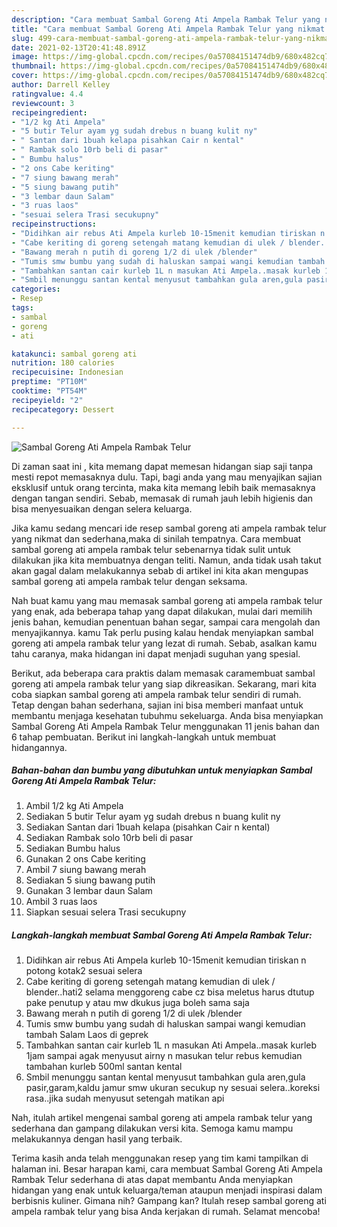 ```yaml
---
description: "Cara membuat Sambal Goreng Ati Ampela Rambak Telur yang nikmat dan Mudah Dibuat"
title: "Cara membuat Sambal Goreng Ati Ampela Rambak Telur yang nikmat dan Mudah Dibuat"
slug: 499-cara-membuat-sambal-goreng-ati-ampela-rambak-telur-yang-nikmat-dan-mudah-dibuat
date: 2021-02-13T20:41:48.891Z
image: https://img-global.cpcdn.com/recipes/0a57084151474db9/680x482cq70/sambal-goreng-ati-ampela-rambak-telur-foto-resep-utama.jpg
thumbnail: https://img-global.cpcdn.com/recipes/0a57084151474db9/680x482cq70/sambal-goreng-ati-ampela-rambak-telur-foto-resep-utama.jpg
cover: https://img-global.cpcdn.com/recipes/0a57084151474db9/680x482cq70/sambal-goreng-ati-ampela-rambak-telur-foto-resep-utama.jpg
author: Darrell Kelley
ratingvalue: 4.4
reviewcount: 3
recipeingredient:
- "1/2 kg Ati Ampela"
- "5 butir Telur ayam yg sudah drebus n buang kulit ny"
- " Santan dari 1buah kelapa pisahkan Cair n kental"
- " Rambak solo 10rb beli di pasar"
- " Bumbu halus"
- "2 ons Cabe keriting"
- "7 siung bawang merah"
- "5 siung bawang putih"
- "3 lembar daun Salam"
- "3 ruas laos"
- "sesuai selera Trasi secukupny"
recipeinstructions:
- "Didihkan air rebus Ati Ampela kurleb 10-15menit kemudian tiriskan n potong kotak2 sesuai selera"
- "Cabe keriting di goreng setengah matang kemudian di ulek / blender..hati2 selama menggoreng cabe cz bisa meletus harus dtutup pake penutup y atau mw dkukus juga boleh sama saja"
- "Bawang merah n putih di goreng 1/2 di ulek /blender"
- "Tumis smw bumbu yang sudah di haluskan sampai wangi kemudian tambah Salam Laos di geprek"
- "Tambahkan santan cair kurleb 1L n masukan Ati Ampela..masak kurleb 1jam sampai agak menyusut airny n masukan telur rebus kemudian tambahan kurleb 500ml santan kental"
- "Smbil menunggu santan kental menyusut tambahkan gula aren,gula pasir,garam,kaldu jamur smw ukuran secukup ny sesuai selera..koreksi rasa..jika sudah menyusut setengah matikan api"
categories:
- Resep
tags:
- sambal
- goreng
- ati

katakunci: sambal goreng ati 
nutrition: 180 calories
recipecuisine: Indonesian
preptime: "PT10M"
cooktime: "PT54M"
recipeyield: "2"
recipecategory: Dessert

---
```



![Sambal Goreng Ati Ampela Rambak Telur](https://img-global.cpcdn.com/recipes/0a57084151474db9/680x482cq70/sambal-goreng-ati-ampela-rambak-telur-foto-resep-utama.jpg)

Di zaman  saat ini , kita memang dapat memesan hidangan siap saji tanpa mesti repot memasaknya dulu. Tapi, bagi anda yang mau menyajikan sajian eksklusif untuk orang tercinta, maka kita memang lebih baik memasaknya dengan tangan sendiri. Sebab, memasak di rumah jauh lebih higienis dan bisa menyesuaikan dengan selera keluarga.

Jika kamu sedang mencari ide resep sambal goreng ati ampela rambak telur yang nikmat dan sederhana,maka di sinilah tempatnya. Cara membuat sambal goreng ati ampela rambak telur  sebenarnya tidak sulit untuk dilakukan jika kita membuatnya dengan teliti. Namun, anda tidak usah takut akan gagal dalam melakukannya 
sebab di artikel ini kita akan mengupas sambal goreng ati ampela rambak telur dengan seksama.  



Nah buat kamu yang mau memasak sambal goreng ati ampela rambak telur yang enak, ada beberapa tahap yang dapat dilakukan, mulai dari memilih jenis bahan, kemudian penentuan bahan segar, sampai cara mengolah dan menyajikannya. kamu Tak perlu pusing kalau hendak menyiapkan sambal goreng ati ampela rambak telur yang lezat di rumah. Sebab, asalkan kamu  tahu caranya, maka hidangan ini dapat menjadi suguhan yang spesial.

Berikut, ada beberapa cara praktis  dalam memasak caramembuat sambal goreng ati ampela rambak telur yang siap dikreasikan. Sekarang, mari kita coba siapkan sambal goreng ati ampela rambak telur sendiri di rumah. Tetap dengan bahan sederhana, sajian ini bisa memberi manfaat untuk membantu menjaga kesehatan tubuhmu sekeluarga. Anda bisa menyiapkan Sambal Goreng Ati Ampela Rambak Telur menggunakan 11 jenis bahan dan 6 tahap pembuatan. Berikut ini langkah-langkah untuk membuat hidangannya.

<!--inarticleads1-->

##### Bahan-bahan dan bumbu yang dibutuhkan untuk menyiapkan Sambal Goreng Ati Ampela Rambak Telur:

1. Ambil 1/2 kg Ati Ampela
1. Sediakan 5 butir Telur ayam yg sudah drebus n buang kulit ny
1. Sediakan  Santan dari 1buah kelapa (pisahkan Cair n kental)
1. Sediakan  Rambak solo 10rb beli di pasar
1. Sediakan  Bumbu halus
1. Gunakan 2 ons Cabe keriting
1. Ambil 7 siung bawang merah
1. Sediakan 5 siung bawang putih
1. Gunakan 3 lembar daun Salam
1. Ambil 3 ruas laos
1. Siapkan sesuai selera Trasi secukupny




<!--inarticleads2-->

##### Langkah-langkah membuat Sambal Goreng Ati Ampela Rambak Telur:

1. Didihkan air rebus Ati Ampela kurleb 10-15menit kemudian tiriskan n potong kotak2 sesuai selera
1. Cabe keriting di goreng setengah matang kemudian di ulek / blender..hati2 selama menggoreng cabe cz bisa meletus harus dtutup pake penutup y atau mw dkukus juga boleh sama saja
1. Bawang merah n putih di goreng 1/2 di ulek /blender
1. Tumis smw bumbu yang sudah di haluskan sampai wangi kemudian tambah Salam Laos di geprek
1. Tambahkan santan cair kurleb 1L n masukan Ati Ampela..masak kurleb 1jam sampai agak menyusut airny n masukan telur rebus kemudian tambahan kurleb 500ml santan kental
1. Smbil menunggu santan kental menyusut tambahkan gula aren,gula pasir,garam,kaldu jamur smw ukuran secukup ny sesuai selera..koreksi rasa..jika sudah menyusut setengah matikan api




Nah, itulah artikel mengenai  sambal goreng ati ampela rambak telur  yang sederhana dan gampang dilakukan versi kita. Semoga kamu mampu melakukannya dengan hasil yang terbaik. 

Terima kasih anda telah menggunakan resep yang tim kami tampilkan di halaman ini. Besar harapan kami, cara membuat  Sambal Goreng Ati Ampela Rambak Telur sederhana di atas dapat membantu Anda menyiapkan hidangan yang enak untuk keluarga/teman ataupun menjadi inspirasi dalam berbisnis kuliner. Gimana nih? Gampang kan? Itulah resep sambal goreng ati ampela rambak telur yang bisa Anda kerjakan di rumah. Selamat mencoba!

